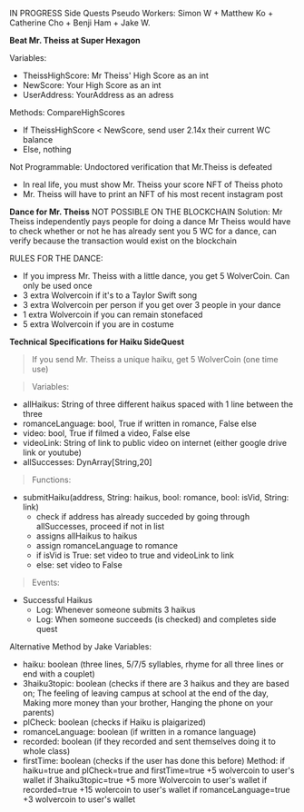 IN PROGRESS
Side Quests Pseudo
Workers: Simon W + Matthew Ko + Catherine Cho + Benji Ham + Jake W.


**Beat Mr. Theiss at Super Hexagon**

Variables: 
- TheissHighScore: Mr Theiss' High Score as an int
- NewScore: Your High Score as an int
- UserAddress: YourAddress as an adress

Methods:
CompareHighScores
- If TheissHighScore < NewScore, send user 2.14x their current WC balance
- Else, nothing

Not Programmable: 
Undoctored verification that Mr.Theiss is defeated
- In real life, you must show Mr. Theiss your score 
NFT of Theiss photo
- Mr. Theiss will have to print an NFT of his most recent instagram post


**Dance for Mr. Theiss** 
NOT POSSIBLE ON THE BLOCKCHAIN
Solution: Mr Theiss independently pays people for doing a dance
Mr Theiss would have to check whether or not he has already sent you 5 WC for a dance, can verify because the transaction would exist on the blockchain

RULES FOR THE DANCE:
- If you impress Mr. Theiss with a little dance, you get 5 WolverCoin. Can only be used once
- 3 extra Wolvercoin if it's to a Taylor Swift song
- 3 extra Wolvercoin per person if you get over 3 people in your dance
- 1 extra Wolvercoin if you can remain stonefaced
- 5 extra Wolvercoin if you are in costume

**Technical Specifications for Haiku SideQuest**
> If you send Mr. Theiss a unique haiku, get 5 WolverCoin (one time use)

> Variables: 
- allHaikus: String of three different haikus spaced with 1 line between the three
- romanceLanguage: bool, True if written in romance, False else
- video: bool, True if filmed a video, False else
- videoLink: String of link to public video on internet (either google drive link or youtube)
- allSuccesses: DynArray[String,20]

> Functions: 
- submitHaiku(address, String: haikus, bool: romance, bool: isVid, String: link)
  - check if address has already succeded by going through allSuccesses, proceed if not in list
  - assigns allHaikus to haikus
  - assign romanceLanguage to romance
  - if isVid is True: set video to true and videoLink to link
  - else: set video to False
  
> Events: 
- Successful Haikus
  - Log: Whenever someone submits 3 haikus
  - Log: When someone succeeds (is checked) and completes side quest

Alternative Method by Jake
Variables:
- haiku: boolean (three lines, 5/7/5 syllables, rhyme for all three lines or end with a couplet)
- 3haiku3topic: boolean (checks if there are 3 haikus and they are based on; The feeling of leaving campus at school at the end of the day, Making more money than your brother, Hanging the phone on your parents)
- plCheck: boolean (checks if Haiku is plaigarized)
- romanceLanguage: boolean (if written in a romance language)
- recorded: boolean (if they recorded and sent themselves doing it to whole class)
- firstTime: boolean (checks if the user has done this before)
Method:
    if haiku=true and plCheck=true and firstTime=true
        +5 wolvercoin to user's wallet 
        if 3haiku3topic=true 
            +5 more Wolvercoin to user's wallet 
            if recorded=true
                +15 wolercoin to user's wallet 
        if romanceLanguage=true
            +3 wolvercoin to user's wallet